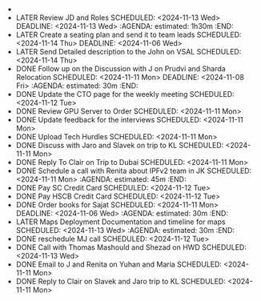 -
- LATER Review JD and Roles
  SCHEDULED: <2024-11-13 Wed>
  DEADLINE: <2024-11-13 Wed>
  :AGENDA:
  estimated: 1h30m
  :END:
- LATER Create a seating plan and send it to team leads
  SCHEDULED: <2024-11-14 Thu>
  DEADLINE: <2024-11-06 Wed>
- LATER Send Detailed description to the John on VSAL
  SCHEDULED: <2024-11-14 Thu>
- DONE Follow up on the Discussion with J on Prudvi and Sharda Relocation
  SCHEDULED: <2024-11-11 Mon>
  DEADLINE: <2024-11-08 Fri>
  :AGENDA:
  estimated: 30m
  :END:
- DONE Update the CTO page for the weekly meeting
  SCHEDULED: <2024-11-12 Tue>
- DONE Review GPU Server to Order
  SCHEDULED: <2024-11-11 Mon>
- DONE Update feedback for the interviews
  SCHEDULED: <2024-11-11 Mon>
- DONE Upload Tech Hurdles
  SCHEDULED: <2024-11-11 Mon>
- DONE Discuss with Jaro and Slavek on trip to KL
  SCHEDULED: <2024-11-11 Mon>
- DONE Reply To Clair on Trip to Dubai
  SCHEDULED: <2024-11-11 Mon>
- DONE Schedule a call with Renita about IPFv2 team in JK
  SCHEDULED: <2024-11-11 Mon>
  :AGENDA:
  estimated: 45m
  :END:
- DONE Pay SC Credit Card
  SCHEDULED: <2024-11-12 Tue>
- DONE Pay HSCB Credit Card
  SCHEDULED: <2024-11-12 Tue>
- DONE Order books for Sajat
  SCHEDULED: <2024-11-11 Mon>
  DEADLINE: <2024-11-06 Wed>
  :AGENDA:
  estimated: 30m
  :END:
- LATER Maps Deployment Documentation and timeline for maps
  SCHEDULED: <2024-11-13 Wed>
  :AGENDA:
  estimated: 30m
  :END:
- DONE reschedule MJ call
  SCHEDULED: <2024-11-12 Tue>
- DONE Call with Thomas Mashould and Shezad on HWD
  SCHEDULED: <2024-11-13 Wed>
- DONE Email to J and Renita on Yuhan and Maria
  SCHEDULED: <2024-11-11 Mon>
- DONE Reply to Clair on Slavek and Jaro trip to KL
  SCHEDULED: <2024-11-11 Mon>